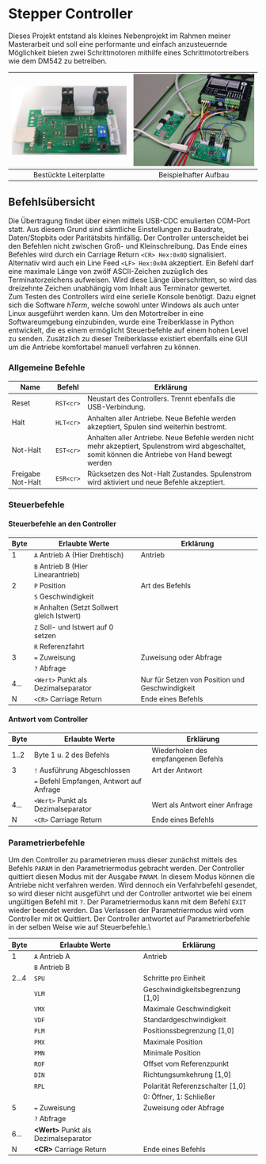 Stepper Controller
==================

Dieses Projekt entstand als kleines Nebenprojekt im Rahmen meiner Masterarbeit und soll eine performante und einfach anzusteuernde Möglichkeit bieten zwei Schrittmotoren mithilfe eines Schrittmotortreibers wie dem DM542 zu betreiben.



|![Platine](docs/img/MotorcontrollerBoardFertig.JPG)|![Beispielaufbau](docs/img/MotorControllerHardwareNeu.JPG)
|:-------------------------------------------------:|:---------------------------------------------------------:
|Bestückte Leiterplatte                             |Beispielhafter Aufbau                                                    

## Befehlsübersicht


Die Übertragung findet
über einen mittels USB-CDC emulierten COM-Port statt. Aus diesem
Grund sind sämtliche Einstellungen zu Baudrate, Daten/Stopbits oder
Paritätsbits hinfällig. Der Controller unterscheidet bei den Befehlen
nicht zwischen Groß- und Kleinschreibung. Das Ende eines Befehles wird
durch ein Carriage Return `<CR> Hex:0x0D` signalisiert. Alternativ wird
auch ein Line Feed `<LF> Hex:0x0A` akzeptiert. Ein Befehl darf eine
maximale Länge von zwölf ASCII-Zeichen zuzüglich des Terminatorzeichens
aufweisen. Wird diese Länge überschritten, so wird das dreizehnte
Zeichen unabhängig vom Inhalt aus Terminator gewertet.\
Zum Testen des Controllers wird eine serielle Konsole benötigt. Dazu
eignet sich die Software *hTerm*, welche sowohl unter Windows
als auch unter Linux ausgeführt werden kann. Um den Motortreiber in eine
Softwareumgebung einzubinden, wurde eine
Treiberklasse in Python entwickelt, die es einem ermöglicht
Steuerbefehle auf einem hohen Level zu senden. Zusätzlich zu dieser
Treiberklasse existiert ebenfalls eine GUI um die Antriebe komfortabel manuell
verfahren zu können.

### Allgemeine Befehle

  |Name               |Befehl     |Erklärung
  |-------------------|-----------|-----------------------------------------------------------------------------------------------------------------------------------------------------
  |Reset              |`RST<cr>`  |Neustart des Controllers. Trennt ebenfalls die USB-Verbindung.
  |Halt               |`HLT<cr>`  |Anhalten aller Antriebe. Neue Befehle werden akzeptiert, Spulen sind weiterhin bestromt.
  |Not-Halt           |`EST<cr>`  |Anhalten aller Antriebe. Neue Befehle werden nicht mehr akzeptiert, Spulenstrom wird abgeschaltet, somit können die Antriebe von Hand bewegt werden
  |Freigabe Not-Halt  |`ESR<cr>`  |Rücksetzen des Not-Halt Zustandes. Spulenstrom wird aktiviert und neue Befehle akzeptiert.


### Steuerbefehle

#### Steuerbefehle an den Controller
 | Byte    |Erlaubte Werte                                | Erklärung
 | ------- |----------------------------------------------| -------------------------------------------------
 | 1       |`A` Antrieb A (Hier Drehtisch)                | Antrieb
 |         |`B` Antrieb B (Hier Linearantrieb)            | 
 | 2       |`P` Position                                  | Art des Befehls
 |         |`S` Geschwindigkeit                           | 
 |         |`H` Anhalten (Setzt Sollwert gleich Istwert)  | 
 |         |`Z` Soll- und Istwert auf 0 setzen            | 
 |         |`R` Referenzfahrt                             | 
 | 3       |`=` Zuweisung                                 | Zuweisung oder Abfrage
 |         |`?` Abfrage                                   | 
 | 4\...   |`<Wert>` Punkt als Dezimalseparator           | Nur für Setzen von Position und Geschwindigkeit
 | N       |`<CR>` Carriage Return                        | Ende eines Befehls


#### Antwort vom Controller

  |Byte   |Erlaubte Werte                             |Erklärung
  |-------|-------------------------------------------|-------------------------------------
  |1..2   |Byte 1 u. 2 des Befehls                    |Wiederholen des empfangenen Befehls
  |3      |`!` Ausführung Abgeschlossen               |Art der Antwort
  |       |`=` Befehl Empfangen, Antwort auf Anfrage  |
  |4\...  |`<Wert>` Punkt als Dezimalseparator        |Wert als Antwort einer Anfrage
  |N      |`<CR>` Carriage Return                     |Ende eines Befehls



### Parametrierbefehle

Um den Controller zu parametrieren muss dieser zunächst mittels des
Befehls `PARAM` in den Parametriermodus gebracht werden. Der Controller
quittiert diesen Modus mit der Ausgabe `PARAM`. In diesem Modus können
die Antriebe nicht verfahren werden. Wird dennoch ein Verfahrbefehl
gesendet, so wird dieser nicht ausgeführt und der Controller antwortet
wie bei einem ungültigen Befehl mit `?`. Der Parametriermodus kann mit
dem Befehl `EXIT` wieder beendet werden. Das Verlassen der
Parametriermodus wird vom Controller mit `OK` Quittiert. Der Controller antwortet auf
Parametrierbefehle in der selben Weise wie auf Steuerbefehle.\


  |Byte    |Erlaubte Werte                          | Erklärung
  |--------|----------------------------------------| ------------------------------------
  |1       |`A` Antrieb A                           | Antrieb
  |        |`B` Antrieb B                           |
  |2\...4  |`SPU`                                   | Schritte pro Einheit
  |        |`VLM`                                   | Geschwindigkeitsbegrenzung \[1,0\]
  |        |`VMX`                                   | Maximale Geschwindigkeit
  |        |`VDF`                                   | Standardgeschwindigkeit
  |        |`PLM`                                   | Positionssbegrenzung \[1,0\]
  |        |`PMX`                                   | Maximale Position
  |        |`PMN`                                   | Minimale Position
  |        |`ROF`                                   | Offset vom Referenzpunkt
  |        |`DIN`                                   | Richtungsumkehrung \[1,0\]
  |        |`RPL`                                   | Polarität Referenzschalter \[1,0\]
  |        |                                        | 0: Öffner, 1: Schließer
  |5       |`=` Zuweisung                           | Zuweisung oder Abfrage
  |        |`?` Abfrage                             | 
  |6\...   |**\<Wert>** Punkt als Dezimalseparator  | 
  |N       |**\<CR>** Carriage Return               | Ende eines Befehls



